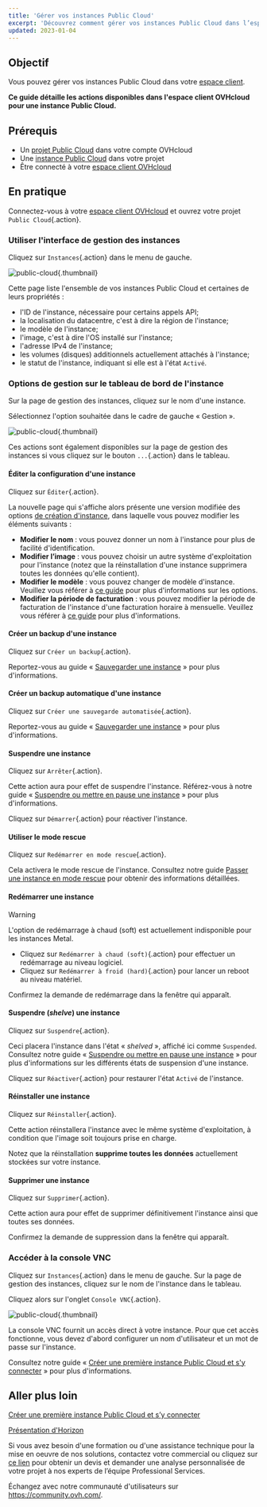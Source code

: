 ```yaml
---
title: 'Gérer vos instances Public Cloud'
excerpt: 'Découvrez comment gérer vos instances Public Cloud dans l’espace client OVHcloud'
updated: 2023-01-04
---
```


## Objectif

Vous pouvez gérer vos instances Public Cloud dans votre [espace client](https://www.ovh.com/auth/?action=gotomanager&from=https://www.ovh.com/fr/&ovhSubsidiary=fr).

**Ce guide détaille les actions disponibles dans l'espace client OVHcloud pour une instance Public Cloud.**

## Prérequis

- Un [projet Public Cloud](https://www.ovhcloud.com/fr/public-cloud/) dans votre compte OVHcloud
- Une [instance Public Cloud](/pages/public_cloud/compute/public-cloud-first-steps) dans votre projet
- Être connecté à votre [espace client OVHcloud](https://www.ovh.com/auth/?action=gotomanager&from=https://www.ovh.com/fr/&ovhSubsidiary=fr)

## En pratique

Connectez-vous à votre [espace client OVHcloud](https://www.ovh.com/auth/?action=gotomanager&from=https://www.ovh.com/fr/&ovhSubsidiary=fr) et ouvrez votre projet `Public Cloud`{.action}. 

### Utiliser l'interface de gestion des instances

Cliquez sur `Instances`{.action} dans le menu de gauche. 

![public-cloud](images/compute.png){.thumbnail}

Cette page liste l'ensemble de vos instances Public Cloud et certaines de leurs propriétés :

- l'ID de l'instance, nécessaire pour certains appels API;
- la localisation du datacentre, c'est à dire la région de l'instance;
- le modèle de l'instance;
- l'image, c'est à dire l'OS installé sur l'instance;
- l'adresse IPv4 de l'instance;
- les volumes (disques) additionnels actuellement attachés à l'instance;
- le statut de l'instance, indiquant si elle est à l'état `Activé`.

### Options de gestion sur le tableau de bord de l'instance

Sur la page de gestion des instances, cliquez sur le nom d'une instance.

Sélectionnez l'option souhaitée dans le cadre de gauche « Gestion ».

![public-cloud](images/management.png){.thumbnail}

Ces actions sont également disponibles sur la page de gestion des instances si vous cliquez sur le bouton `...`{.action} dans le tableau.

#### Éditer la configuration d'une instance

Cliquez sur `Éditer`{.action}.

La nouvelle page qui s'affiche alors présente une version modifiée des options [de création d'instance](/pages/public_cloud/compute/public-cloud-first-steps), dans laquelle vous pouvez modifier les éléments suivants :

- **Modifier le nom** : vous pouvez donner un nom à l'instance pour plus de facilité d'identification.
- **Modifier l’image** : vous pouvez choisir un autre système d'exploitation pour l'instance (notez que la réinstallation d'une instance supprimera toutes les données qu'elle contient).
- **Modifier le modèle** : vous pouvez changer de modèle d'instance. Veuillez vous référer à [ce guide](/pages/public_cloud/compute/public-cloud-first-steps#etape-3-creer-une-instance) pour plus d'informations sur les options.
- **Modifier la période de facturation** : vous pouvez modifier la période de facturation de l'instance d'une facturation horaire à mensuelle. Veuillez vous référer à [ce guide](/pages/account_and_service_management/managing_billing_payments_and_services/changing_hourly_monthly_billing) pour plus d'informations.

#### Créer un backup d'une instance

Cliquez sur `Créer un backup`{.action}.

Reportez-vous au guide « [Sauvegarder une instance](/pages/public_cloud/compute/save_an_instance) » pour plus d'informations. 

#### Créer un backup automatique d'une instance

Cliquez sur `Créer une sauvegarde automatisée`{.action}.

Reportez-vous au guide « [Sauvegarder une instance](/pages/public_cloud/compute/save_an_instance#creer-une-sauvegarde-automatisee-dune-instance) » pour plus d'informations.

#### Suspendre une instance

Cliquez sur `Arrêter`{.action}.

Cette action aura pour effet de suspendre l'instance. Référez-vous à notre guide « [Suspendre ou mettre en pause une instance](/pages/public_cloud/compute/suspend_or_pause_an_instance#arreter-suspend-une-instance) » pour plus d'informations.

Cliquez sur `Démarrer`{.action} pour réactiver l'instance.

#### Utiliser le mode rescue

Cliquez sur `Redémarrer en mode rescue`{.action}.

Cela activera le mode rescue de l'instance. Consultez notre guide [Passer une instance en mode rescue](/pages/public_cloud/compute/put_an_instance_in_rescue_mode) pour obtenir des informations détaillées.

#### Redémarrer une instance

> [!warning]
> L'option de redémarrage à chaud (soft) est actuellement indisponible pour les instances Metal.
>

- Cliquez sur `Redémarrer à chaud (soft)`{.action} pour effectuer un redémarrage au niveau logiciel.
- Cliquez sur `Redémarrer à froid (hard)`{.action} pour lancer un reboot au niveau matériel.

Confirmez la demande de redémarrage dans la fenêtre qui apparaît.

#### Suspendre (*shelve*) une instance

Cliquez sur `Suspendre`{.action}.

Ceci placera l'instance dans l'état « *shelved* », affiché ici comme `Suspended`. Consultez notre guide « [Suspendre ou mettre en pause une instance](/pages/public_cloud/compute/suspend_or_pause_an_instance#suspendre-shelve-une-instance) » pour plus d'informations sur les différents états de suspension d'une instance.

Cliquez sur `Réactiver`{.action} pour restaurer l'état `Activé` de l'instance.

#### Réinstaller une instance

Cliquez sur `Réinstaller`{.action}.

Cette action réinstallera l'instance avec le même système d'exploitation, à condition que l'image soit toujours prise en charge.

Notez que la réinstallation **supprime toutes les données** actuellement stockées sur votre instance.

#### Supprimer une instance

Cliquez sur `Supprimer`{.action}.

Cette action aura pour effet de supprimer définitivement l'instance ainsi que toutes ses données.

Confirmez la demande de suppression dans la fenêtre qui apparaît.

### Accéder à la console VNC

Cliquez sur `Instances`{.action} dans le menu de gauche. Sur la page de gestion des instances, cliquez sur le nom de l'instance dans le tableau.

Cliquez alors sur l'onglet `Console VNC`{.action}.

![public-cloud](images/vnc1.png){.thumbnail}

La console VNC fournit un accès direct à votre instance. Pour que cet accès fonctionne, vous devez d'abord configurer un nom d'utilisateur et un mot de passe sur l'instance. 

Consultez notre guide « [Créer une première instance Public Cloud et s'y connecter](/pages/public_cloud/compute/public-cloud-first-steps#etape-4-connexion-a-votre-instance) » pour plus d'informations.

## Aller plus loin

[Créer une première instance Public Cloud et s’y connecter](/pages/public_cloud/compute/public-cloud-first-steps)

[Présentation d'Horizon](/pages/public_cloud/compute/introducing_horizon)

Si vous avez besoin d'une formation ou d'une assistance technique pour la mise en oeuvre de nos solutions, contactez votre commercial ou cliquez sur [ce lien](https://www.ovhcloud.com/fr/professional-services/) pour obtenir un devis et demander une analyse personnalisée de votre projet à nos experts de l’équipe Professional Services.

Échangez avec notre communauté d'utilisateurs sur <https://community.ovh.com/>.

